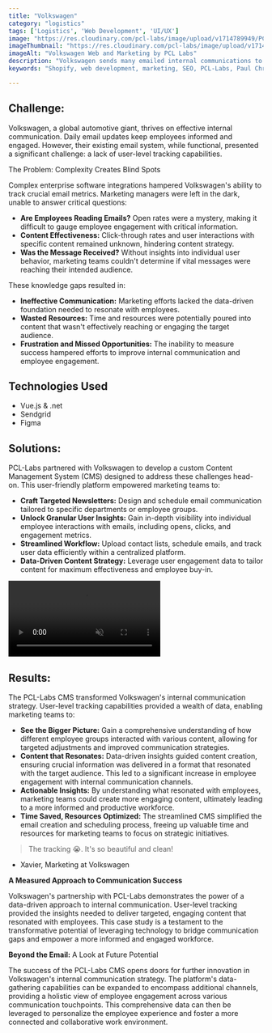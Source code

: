 ```yaml
---
title: "Volkswagen"
category: "logistics"
tags: ['Logistics', 'Web Development', 'UI/UX']
image: "https://res.cloudinary.com/pcl-labs/image/upload/v1714789949/PCL-Labs/Volkswagen_Featured_tj5mnw.webp"
imageThumbnail: "https://res.cloudinary.com/pcl-labs/image/upload/v1714791183/PCL-Labs/Volkswagen_x0bmui.webp"
imageAlt: "Volkswagen Web and Marketing by PCL Labs"
description: "Volkswagen sends many emailed internal communications to its various employees. However, due to the complexities of enterprise software integrations, they had limited tracking for their open, clicks, and engagement rates by user. Our CMS allowed marketing members to email the same newsletters and communications with 1:1 user level tracking, giving the marketing team the insight they needed to ensure their success."
keywords: "Shopify, web development, marketing, SEO, PCL-Labs, Paul Chris Luke"

---
```


## Challenge:

Volkswagen, a global automotive giant, thrives on effective internal communication. Daily email updates keep employees informed and engaged. However, their existing email system, while functional, presented a significant challenge: a lack of user-level tracking capabilities.

The Problem: Complexity Creates Blind Spots

Complex enterprise software integrations hampered Volkswagen's ability to track crucial email metrics. Marketing managers were left in the dark, unable to answer critical questions:

-   **Are Employees Reading Emails?** Open rates were a mystery, making it difficult to gauge employee engagement with critical information.
-   **Content Effectiveness:** Click-through rates and user interactions with specific content remained unknown, hindering content strategy.
-   **Was the Message Received?** Without insights into individual user behavior, marketing teams couldn't determine if vital messages were reaching their intended audience.

These knowledge gaps resulted in:

-   **Ineffective Communication:** Marketing efforts lacked the data-driven foundation needed to resonate with employees.
-   **Wasted Resources:** Time and resources were potentially poured into content that wasn't effectively reaching or engaging the target audience.
-   **Frustration and Missed Opportunities:** The inability to measure success hampered efforts to improve internal communication and employee engagement.

## Technologies Used

- Vue.js & .net
- Sendgrid
- Figma



## Solutions:

PCL-Labs partnered with Volkswagen to develop a custom Content Management System (CMS) designed to address these challenges head-on. This user-friendly platform empowered marketing teams to:

-   **Craft Targeted Newsletters:** Design and schedule email communication tailored to specific departments or employee groups.
-   **Unlock Granular User Insights:** Gain in-depth visibility into individual employee interactions with emails, including opens, clicks, and engagement metrics.
-   **Streamlined Workflow:** Upload contact lists, schedule emails, and track user data efficiently within a centralized platform.
-   **Data-Driven Content Strategy:** Leverage user engagement data to tailor content for maximum effectiveness and employee buy-in.
<video controls autoplay loop muted playsinline class="w-full">
  <source src="https://res.cloudinary.com/pcl-labs/video/upload/v1717156259/PCL-Labs/c7159f0468f4d274bca18e56416dd987_ye6ajo.mp4" type="video/mp4">
  Your browser does not support the video tag.
</video>

## Results:

The PCL-Labs CMS transformed Volkswagen's internal communication strategy. User-level tracking capabilities provided a wealth of data, enabling marketing teams to:

-   **See the Bigger Picture:** Gain a comprehensive understanding of how different employee groups interacted with various content, allowing for targeted adjustments and improved communication strategies.
-   **Content that Resonates:** Data-driven insights guided content creation, ensuring crucial information was delivered in a format that resonated with the target audience. This led to a significant increase in employee engagement with internal communication channels.
-   **Actionable Insights:** By understanding what resonated with employees, marketing teams could create more engaging content, ultimately leading to a more informed and productive workforce.
-   **Time Saved, Resources Optimized:** The streamlined CMS simplified the email creation and scheduling process, freeing up valuable time and resources for marketing teams to focus on strategic initiatives.

> The tracking 😭. It's so beautiful and clean!

 - Xavier, Marketing at Volkswagen

**A Measured Approach to Communication Success**

Volkswagen's partnership with PCL-Labs demonstrates the power of a data-driven approach to internal communication. User-level tracking provided the insights needed to deliver targeted, engaging content that resonated with employees. This case study is a testament to the transformative potential of leveraging technology to bridge communication gaps and empower a more informed and engaged workforce.

**Beyond the Email:** A Look at Future Potential

The success of the PCL-Labs CMS opens doors for further innovation in Volkswagen's internal communication strategy. The platform's data-gathering capabilities can be expanded to encompass additional channels, providing a holistic view of employee engagement across various communication touchpoints. This comprehensive data can then be leveraged to personalize the employee experience and foster a more connected and collaborative work environment.